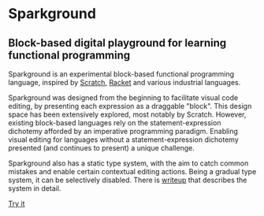 # Sparkground

## Block-based digital playground for learning functional programming

Sparkground is an experimental block-based functional programming language, inspired by [Scratch](https://scratch.mit.edu/), [Racket](https://racket-lang.org/) and various industrial languages.

Sparkground was designed from the beginning to facilitate visual code editing, by presenting each expression as a draggable "block". This design space has been extensively explored, most notably by Scratch. However, existing block-based languages rely on the statement-expression dichotemy afforded by an imperative programming paradigm. Enabling visual editing for languages without a statement-expression dichotemy presented (and continues to present) a unique challenge.

Sparkground also has a static type system, with the aim to catch common mistakes and enable certain contextual editing actions. Being a gradual type system, it can be selectively disabled. There is [writeup](https://igregory.ca/blog/sparkground-static-type-system/) that describes the system in detail.

[Try it](https://igregory.ca/sparkground)
